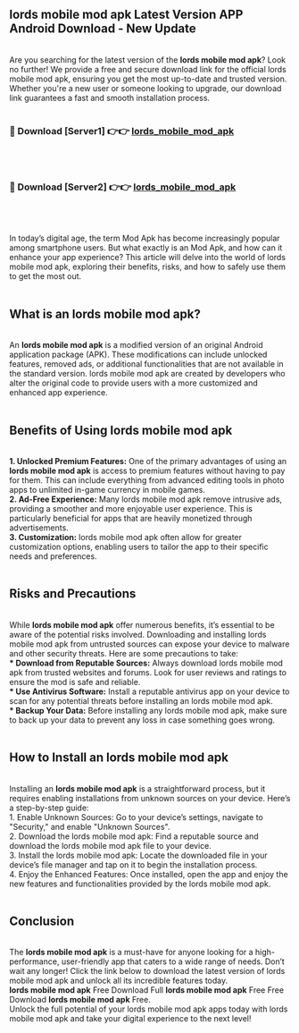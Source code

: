 ## lords mobile mod apk Latest Version APP Android Download - New Update
<br>
Are you searching for the latest version of the <strong>lords mobile mod apk</strong>? Look no further! We provide a free and secure download link for the official lords mobile mod apk, ensuring you get the most up-to-date and trusted version. Whether you're a new user or someone looking to upgrade, our download link guarantees a fast and smooth installation process.
<br>
<br>
<h3>🔴 Download [Server1] 👉👉 <a href="https://modyolo.store/lords+mobile+mod+apk">lords_mobile_mod_apk</a></h3><br>
<br>
<h3>🔴 Download [Server2] 👉👉 <a href="https://modyolo.store/lords+mobile+mod+apk">lords_mobile_mod_apk</a></h3><br>
<br>
<br>
In today’s digital age, the term Mod Apk has become increasingly popular among smartphone users. But what exactly is an Mod Apk, and how can it enhance your app experience? This article will delve into the world of lords mobile mod apk, exploring their benefits, risks, and how to safely use them to get the most out.
<br>
<br>
<h2>What is an lords mobile mod apk?</h2>
<br>
An <strong>lords mobile mod apk</strong> is a modified version of an original Android application package (APK). These modifications can include unlocked features, removed ads, or additional functionalities that are not available in the standard version. lords mobile mod apk are created by developers who alter the original code to provide users with a more customized and enhanced app experience.
<br>
<br>
<h2>Benefits of Using lords mobile mod apk</h2>
<br>
<strong> 1. Unlocked Premium Features:</strong> One of the primary advantages of using an <strong>lords mobile mod apk</strong> is access to premium features without having to pay for them. This can include everything from advanced editing tools in photo apps to unlimited in-game currency in mobile games.
<br>
<strong> 2. Ad-Free Experience:</strong> Many lords mobile mod apk remove intrusive ads, providing a smoother and more enjoyable user experience. This is particularly beneficial for apps that are heavily monetized through advertisements.
<br>
<strong> 3. Customization:</strong> lords mobile mod apk often allow for greater customization options, enabling users to tailor the app to their specific needs and preferences.
<br>
<br>
<h2>Risks and Precautions</h2>
<br>
While <strong>lords mobile mod apk</strong> offer numerous benefits, it’s essential to be aware of the potential risks involved. Downloading and installing lords mobile mod apk from untrusted sources can expose your device to malware and other security threats. Here are some precautions to take:
<br>
<strong> * Download from Reputable Sources:</strong> Always download lords mobile mod apk from trusted websites and forums. Look for user reviews and ratings to ensure the mod is safe and reliable.
<br>
<strong> * Use Antivirus Software:</strong> Install a reputable antivirus app on your device to scan for any potential threats before installing an lords mobile mod apk.
<br>
<strong> * Backup Your Data:</strong> Before installing any lords mobile mod apk, make sure to back up your data to prevent any loss in case something goes wrong.
<br>
<br>
<h2>How to Install an lords mobile mod apk</h2>
<br>
Installing an <strong>lords mobile mod apk</strong> is a straightforward process, but it requires enabling installations from unknown sources on your device. Here’s a step-by-step guide:
<br>
 1. Enable Unknown Sources: Go to your device’s settings, navigate to "Security," and enable "Unknown Sources".
<br>
 2. Download the lords mobile mod apk: Find a reputable source and download the lords mobile mod apk file to your device.
<br>
 3. Install the lords mobile mod apk: Locate the downloaded file in your device’s file manager and tap on it to begin the installation process.
<br>
 4. Enjoy the Enhanced Features: Once installed, open the app and enjoy the new features and functionalities provided by the lords mobile mod apk.
<br>
<br>
<h2><strong>Conclusion</strong></h2>
<br>
The <strong>lords mobile mod apk</strong> is a must-have for anyone looking for a high-performance, user-friendly app that caters to a wide range of needs. Don’t wait any longer! Click the link below to download the latest version of lords mobile mod apk and unlock all its incredible features today.
<br>
<strong>lords mobile mod apk</strong> Free Download Full <strong>lords mobile mod apk</strong> Free Free Download <strong>lords mobile mod apk</strong> Free.
<br>
Unlock the full potential of your lords mobile mod apk apps today with lords mobile mod apk and take your digital experience to the next level!